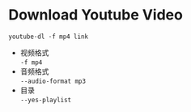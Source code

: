
# Download Youtube Video

```
youtube-dl -f mp4 link
```
+ 视频格式  
    `-f mp4`
+ 音频格式  
    `--audio-format mp3`
+ 目录  
    `--yes-playlist`
